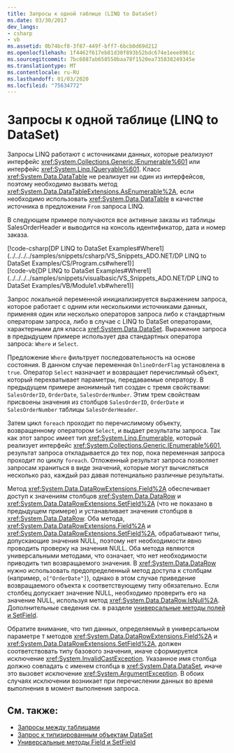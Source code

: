 ```yaml
---
title: Запросы к одной таблице (LINQ to DataSet)
ms.date: 03/30/2017
dev_langs:
- csharp
- vb
ms.assetid: 0b74bcf8-3f87-449f-bff7-6bcb0d69d212
ms.openlocfilehash: 1f4462f617eb81d30f893b52bdc674e1eee8961c
ms.sourcegitcommit: 7bc6887ab658550baa78f1520ea735838249345e
ms.translationtype: MT
ms.contentlocale: ru-RU
ms.lasthandoff: 01/03/2020
ms.locfileid: "75634772"
---
```

# <a name="single-table-queries-linq-to-dataset"></a>Запросы к одной таблице (LINQ to DataSet)
Запросы LINQ работают с источниками данных, которые реализуют интерфейс <xref:System.Collections.Generic.IEnumerable%601> или интерфейс <xref:System.Linq.IQueryable%601>. Класс <xref:System.Data.DataTable> не реализует ни один из интерфейсов, поэтому необходимо вызвать метод <xref:System.Data.DataTableExtensions.AsEnumerable%2A>, если необходимо использовать <xref:System.Data.DataTable> в качестве источника в предложении `From` запроса LINQ.  
  
 В следующем примере получаются все активные заказы из таблицы SalesOrderHeader и выводится на консоль идентификатор, дата и номер заказа.  
  
 [!code-csharp[DP LINQ to DataSet Examples#Where1](../../../../samples/snippets/csharp/VS_Snippets_ADO.NET/DP LINQ to DataSet Examples/CS/Program.cs#where1)]  
 [!code-vb[DP LINQ to DataSet Examples#Where1](../../../../samples/snippets/visualbasic/VS_Snippets_ADO.NET/DP LINQ to DataSet Examples/VB/Module1.vb#where1)] 
  
 Запрос локальной переменной инициализируется выражением запроса, которое работает с одним или несколькими источниками данных, применяя один или несколько операторов запроса либо к стандартным операторам запроса, либо в случае с LINQ to DataSet операторами, характерными для класса <xref:System.Data.DataSet>. Выражение запроса в предыдущем примере использует два стандартных оператора запроса: `Where` и `Select`.  
  
 Предложение `Where` фильтрует последовательность на основе состояния. В данном случае переменная `OnlineOrderFlag` установлена в `true`. Оператор `Select` назначает и возвращает перечислимый объект, который перехватывает параметры, передаваемые оператору. В предыдущем примере анонимный тип создан с тремя свойствами: `SalesOrderID`, `OrderDate`, `SalesOrderNumber`. Этим трем свойствам присвоены значения из столбцов `SalesOrderID`, `OrderDate` и `SalesOrderNumber` таблицы `SalesOrderHeader`.  
  
 Затем цикл `foreach` проходит по перечислимому объекту, возвращенному оператором `Select`, и выдает результаты запроса. Так как этот запрос имеет тип <xref:System.Linq.Enumerable>, который реализует интерфейс <xref:System.Collections.Generic.IEnumerable%601>, результат запроса откладывается до тех пор, пока переменная запроса проходит по циклу `foreach`. Отложенный результат запроса позволяет запросам храниться в виде значений, которые могут вычисляться несколько раз, каждый раз давая потенциально различные результаты.  
  
 Метод <xref:System.Data.DataRowExtensions.Field%2A> обеспечивает доступ к значениям столбцов <xref:System.Data.DataRow> и <xref:System.Data.DataRowExtensions.SetField%2A> (что не показано в предыдущем примере) и устанавливает значения столбцов в <xref:System.Data.DataRow>. Оба метода, <xref:System.Data.DataRowExtensions.Field%2A> и <xref:System.Data.DataRowExtensions.SetField%2A>, обрабатывают типы, допускающие значения NULL, поэтому нет необходимости явно проводить проверку на значения NULL. Оба метода являются универсальными методами, что означает, что нет необходимости приводить тип возвращаемого значения. В <xref:System.Data.DataRow> нужно использовать предопределенный метод доступа к столбцам (например, `o["OrderDate"]`), однако в этом случае приведение возвращаемого объекта к соответствующему типу обязательно.  Если столбец допускает значение NULL, необходимо проверить его на значение NULL, используя метод <xref:System.Data.DataRow.IsNull%2A>. Дополнительные сведения см. в разделе [универсальные методы полей и SetField](generic-field-and-setfield-methods-linq-to-dataset.md).  
  
 Обратите внимание, что тип данных, определяемый в универсальном параметре `T` методов <xref:System.Data.DataRowExtensions.Field%2A> и <xref:System.Data.DataRowExtensions.SetField%2A>, должен соответствовать типу базового значения, иначе сформируется исключение <xref:System.InvalidCastException>. Указанное имя столбца должно совпадать с именем столбца в <xref:System.Data.DataSet>, иначе это вызовет исключение <xref:System.ArgumentException>. В обоих случаях исключении возникает при перечислении данных во время выполнения в момент выполнения запроса.  
  
## <a name="see-also"></a>См. также:

- [Запросы между таблицами](cross-table-queries-linq-to-dataset.md)
- [Запрос к типизированным объектам DataSet](querying-typed-datasets.md)
- [Универсальные методы Field и SetField](generic-field-and-setfield-methods-linq-to-dataset.md)
